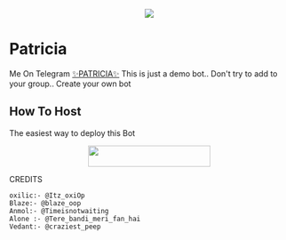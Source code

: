 <p align="center">
    
</p>

<p align="center">
  <img src="https://telegra.ph/file/70023f0f9de0c34631333.jpg">
</p>

# Patricia
Me On Telegram [✨PATRICIA✨](https://t.me/Patricia_support)
This is just a demo bot.. Don't try to add to your group.. Create your own bot 
## How To Host
The easiest way to deploy this Bot
<p align="center"><a href="https://heroku.com/deploy?template=https://github.com/Bot-support/-"> <img src="https://img.shields.io/badge/Deploy%20To%20Heroku-black?style=for-the-badge&logo=heroku" width="220" height="38.45"/></a></p>
 
CREDITS
```
oxilic:- @Itz_oxiOp
Blaze:- @blaze_oop
Anmol:- @Timeisnotwaiting
Alone :- @Tere_bandi_meri_fan_hai
Vedant:- @craziest_peep


